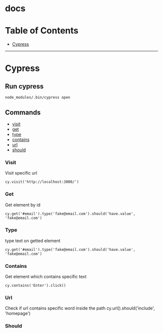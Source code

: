 # docs

# **Table of Contents**

- [Cypress](#cypress)

---

# Cypress

## Run cypress

```
node_modules/.bin/cypress open
```
## Commands
<a name="cypress"></a>

- [visit](#visit)
- [get](#get)
- [type](#type)
- [contains](#contains)
- [url](#url)
- [should](#should)

<a name="visit"></a>
### Visit

Visit specific url

```
cy.visit('http://localhost:3000/')
```

<a name="get"></a>
### Get

Get element by id
```
cy.get('#email').type('fake@email.com').should('have.value', 'fake@email.com')
```

<a name="type"></a>
### Type

type text on getted element
```
cy.get('#email').type('fake@email.com').should('have.value', 'fake@email.com')
```

<a name="contains"></a>
### Contains

Get element which contains specific text
```
cy.contains('Enter').click()
```

<a name="url"></a>
### Url

Check if url contains specific word inside the path
cy.url().should('include', 'homepage')

<a name="should"></a>
### Should



